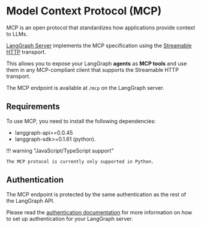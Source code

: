 # Model Context Protocol (MCP)

MCP is an open protocol that standardizes how applications provide context to LLMs.

[LangGraph Server](./langgraph_server.md) implements the MCP specification using the 
[Streamable HTTP](https://spec.modelcontextprotocol.io/specification/2025-03-26/basic/transports/#streamable-http) transport.

This allows you to expose your LangGraph **agents** as **MCP tools** and use them in any MCP-compliant client that
supports the Streamable HTTP transport.

The MCP endpoint is available at `/mcp` on the LangGraph server.

## Requirements

To use MCP, you need to install the following dependencies:

* langgraph-api>=0.0.45
* langgraph-sdk>=0.1.61 (python).

!!! warning "JavaScript/TypeScript support"

    The MCP protocol is currently only supported in Python.

## Authentication

The MCP endpoint is protected by the same authentication as the rest of the LangGraph API.

Please read the [authentication documentation](./auth.md) for more information on how to set up authentication for your LangGraph server.